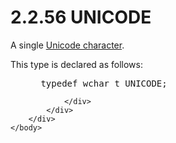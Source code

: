 <html dir="LTR" xmlns:mshelp="http://msdn.microsoft.com/mshelp" xmlns:ddue="http://ddue.schemas.microsoft.com/authoring/2003/5" xmlns:xlink="http://www.w3.org/1999/xlink" xmlns:tool="http://www.microsoft.com/tooltip">
    <head>
        <meta http-equiv="Content-Type" content="text/html; CHARSET=utf-8"></meta>
        <meta name="save" content="history"></meta>
        <title>2.2.56 UNICODE</title>
        <xml>
            <mshelp:toctitle title="2.2.56 UNICODE"></mshelp:toctitle>
            <mshelp:rltitle title="[MS-DTYP]: UNICODE"></mshelp:rltitle>
            <mshelp:keyword index="A" term="845b6fa4-c34a-4b90-824d-60e98533dfb5"></mshelp:keyword>
            <mshelp:attr name="DCSext.ContentType" value="open specification"></mshelp:attr>
            <mshelp:attr name="AssetID" value="845b6fa4-c34a-4b90-824d-60e98533dfb5"></mshelp:attr>
            <mshelp:attr name="TopicType" value="kbRef"></mshelp:attr>
            <mshelp:attr name="DCSext.Title" value="[MS-DTYP]: UNICODE" />
        </xml>
    </head>
    <body>
        <div id="header">
            <h1 class="heading">2.2.56 UNICODE</h1>
        </div>
        <div id="mainSection">
            <div id="mainBody">
                <div id="allHistory" class="saveHistory"></div>
                <div id="sectionSection0" class="section" name="collapseableSection">
                    

<p>A single <a href="a66edeb1-52a0-4d64-a93b-2f5c833d7d92.md#gt_fd33af2e-e1ce-4f8e-a706-f9fb8123f9b0">Unicode
character</a>.</p>

<p>This type is declared as follows:</p>

<dl>
<dd>
<div><pre> typedef wchar_t UNICODE;
</pre></div>
</dd></dl>


                </div>
            </div>
        </div>
    </body>
</html>